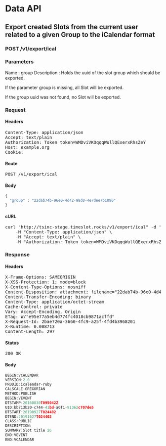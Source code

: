 # Data API

## Export created Slots from the current user related to a given Group to the iCalendar format

### POST /v1/export/ical

### Parameters

Name : group
Description : Holds the uuid of the slot group which should be exported.

If the parameter group is missing, all Slot will be exported.

If the group uuid was not found, no Slot will be exported.

### Request

#### Headers

<pre>Content-Type: application/json
Accept: text/plain
Authorization: Token token=WMDviVKOqqqWullQExerxRhsZeY
Host: example.org
Cookie: </pre>

#### Route

<pre>POST /v1/export/ical</pre>

#### Body
```javascript
{
  "group" : "22dab74b-96e0-4d42-98d0-4e7dee7b1096"
}
```


#### cURL

<pre class="request">curl &quot;http://tsinc-stage.timeslot.rocks/v1/export/ical&quot; -d &#39;{&quot;group&quot;:&quot;22dab74b-96e0-4d42-98d0-4e7dee7b1096&quot;}&#39; -X POST \
	-H &quot;Content-Type: application/json&quot; \
	-H &quot;Accept: text/plain&quot; \
	-H &quot;Authorization: Token token=WMDviVKOqqqWullQExerxRhsZeY&quot;</pre>

### Response

#### Headers

<pre>X-Frame-Options: SAMEORIGIN
X-XSS-Protection: 1; mode=block
X-Content-Type-Options: nosniff
Content-Disposition: attachment; filename=&quot;22dab74b-96e0-4d42-98d0-4e7dee7b1096.ical&quot;
Content-Transfer-Encoding: binary
Content-Type: application/octet-stream
Cache-Control: private
Vary: Accept-Encoding, Origin
ETag: W/&quot;e95e77a5eb4d774fc4018cb9871acffd&quot;
X-Request-Id: 2bae720a-3660-4fc9-a25f-4fd4b3968201
X-Runtime: 0.008713
Content-Length: 297</pre>

#### Status

<pre>200 OK</pre>

#### Body

```javascript
BEGIN:VCALENDAR
VERSION:2.0
PRODID:icalendar-ruby
CALSCALE:GREGORIAN
METHOD:PUBLISH
BEGIN:VEVENT
DTSTAMP:20160830T095042Z
UID:bb713b20-c744-41bd-a0f1-91362c707de5
DTSTART:20190927T024402
DTEND:20191027T024402
CLASS:PUBLIC
DESCRIPTION:
SUMMARY:Slot title 26
END:VEVENT
END:VCALENDAR

```
